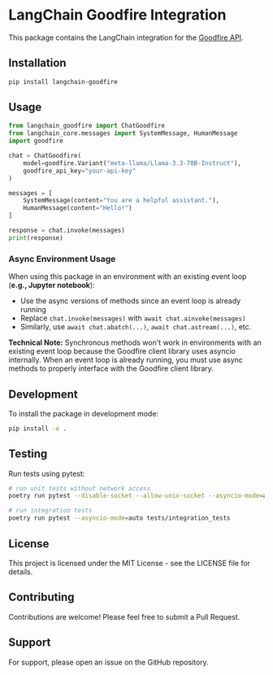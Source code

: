 # LangChain Goodfire Integration

This package contains the LangChain integration for the [Goodfire API](https://docs.goodfire.ai/).

## Installation

```bash
pip install langchain-goodfire
```

## Usage

```python
from langchain_goodfire import ChatGoodfire
from langchain_core.messages import SystemMessage, HumanMessage
import goodfire

chat = ChatGoodfire(
    model=goodfire.Variant("meta-llama/Llama-3.3-70B-Instruct"),
    goodfire_api_key="your-api-key"
)

messages = [
    SystemMessage(content="You are a helpful assistant."),
    HumanMessage(content="Hello!")
]

response = chat.invoke(messages)
print(response)
```

### Async Environment Usage

When using this package in an environment with an existing event loop (**e.g., Jupyter notebook**):
- Use the async versions of methods since an event loop is already running
- Replace `chat.invoke(messages)` with `await chat.ainvoke(messages)`
- Similarly, use `await chat.abatch(...)`, `await chat.astream(...)`, etc.

**Technical Note:** Synchronous methods won't work in environments with an existing event loop because the Goodfire client library uses asyncio internally. When an event loop is already running, you must use async methods to properly interface with the Goodfire client library.

## Development

To install the package in development mode:

```bash
pip install -e .
```

## Testing

Run tests using pytest:

```bash
# run unit tests without network access
poetry run pytest --disable-socket --allow-unix-socket --asyncio-mode=auto tests/unit_tests
```

```bash
# run integration tests
poetry run pytest --asyncio-mode=auto tests/integration_tests
```

## License

This project is licensed under the MIT License - see the LICENSE file for details.

## Contributing

Contributions are welcome! Please feel free to submit a Pull Request.

## Support

For support, please open an issue on the GitHub repository.
